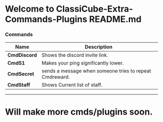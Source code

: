 # Welcome to ClassiCube-Extra-Commands-Plugins README.md

### Commands
| Name | Description |
| ------------- | -----|
|  **CmdDiscord** | Shows the discord invite link.
|  **CmdS1** | Makes your ping significantly lower.
|  **CmdSecret** | sends a message when someone tries to repeat Cmdreward.
|  **CmdStaff** | Shows Current list of staff.
_______________________________________________________
# **Will make more cmds/plugins soon.**
